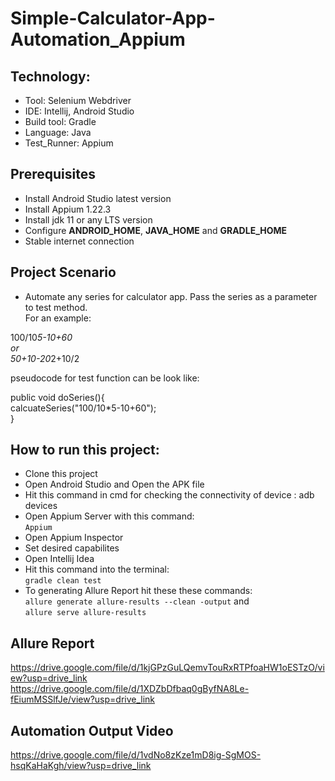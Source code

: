 # Simple-Calculator-App-Automation_Appium

## Technology: </br>
- Tool: Selenium Webdriver
- IDE: Intellij, Android Studio
- Build tool: Gradle
- Language: Java
- Test_Runner: Appium

## Prerequisites</br>
- Install Android Studio latest version
- Install Appium 1.22.3
- Install jdk 11 or any LTS version
- Configure **ANDROID_HOME**, **JAVA_HOME** and **GRADLE_HOME**
- Stable internet connection

## Project Scenario
- Automate any series for calculator app. Pass the series as a parameter to test method.  
For an example:  

100/10*5-10+60  
or  
50+10-20*2+10/2  

pseudocode for test function can be look like:  

public void doSeries(){  
calcuateSeries("100/10*5-10+60");  
}  

## How to run this project:
- Clone this project
- Open Android Studio and Open the APK file
- Hit this command in cmd for checking the connectivity of device : adb devices
- Open Appium Server with this command:  
  ```Appium```  
- Open Appium Inspector
- Set desired capabilites
- Open Intellij Idea
- Hit this command into the terminal:  
  ```gradle clean test```  
- To generating Allure Report hit these these commands:  
  ```allure generate allure-results --clean -output``` and     
  ```allure serve allure-results```

## Allure Report
https://drive.google.com/file/d/1kjGPzGuLQemvTouRxRTPfoaHW1oESTzO/view?usp=drive_link
https://drive.google.com/file/d/1XDZbDfbaq0gByfNA8Le-fEiumMSSlfJe/view?usp=drive_link

## Automation Output Video
https://drive.google.com/file/d/1vdNo8zKze1mD8ig-SgMOS-hsqKaHaKgh/view?usp=drive_link
